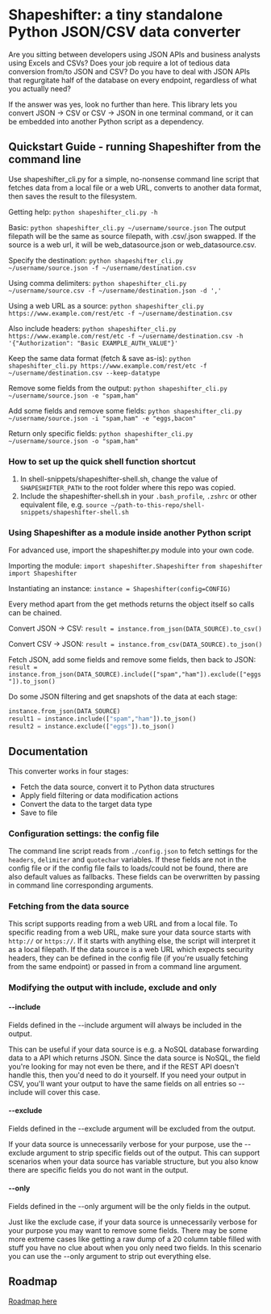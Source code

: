 # Shapeshifter: a tiny standalone Python JSON/CSV data converter

Are you sitting between developers using JSON APIs and business analysts using Excels and CSVs? Does your job require a lot of tedious data conversion from/to JSON and CSV? Do you have to deal with JSON APIs that regurgitate half of the database on every endpoint, regardless of what you actually need?

If the answer was yes, look no further than here. This library lets you convert JSON -> CSV or CSV -> JSON in one terminal command, or it can be embedded into another Python script as a dependency.

## Quickstart Guide - running Shapeshifter from the command line

Use shapeshifter_cli.py for a simple, no-nonsense command line script that fetches data from a local file or a web URL, converts to another data format, then saves the result to the filesystem.

Getting help:
`python shapeshifter_cli.py -h`

Basic:
`python shapeshifter_cli.py ~/username/source.json`
The output filepath will be the same as source filepath, with .csv/.json swapped. If the source is a web url, it will be web_datasource.json or web_datasource.csv.

Specify the destination:
`python shapeshifter_cli.py ~/username/source.json -f ~/username/destination.csv`

Using comma delimiters:
`python shapeshifter_cli.py ~/username/source.csv -f ~/username/destination.json -d ','`

Using a web URL as a source:
`python shapeshifter_cli.py https://www.example.com/rest/etc -f ~/username/destination.csv`

Also include headers:
`python shapeshifter_cli.py https://www.example.com/rest/etc -f ~/username/destination.csv -h '{"Authorization": "Basic EXAMPLE_AUTH_VALUE"}'`

Keep the same data format (fetch & save as-is):
`python shapeshifter_cli.py https://www.example.com/rest/etc -f ~/username/destination.csv --keep-datatype`

Remove some fields from the output:
`python shapeshifter_cli.py ~/username/source.json -e "spam,ham"`

Add some fields and remove some fields:
`python shapeshifter_cli.py ~/username/source.json -i "spam,ham" -e "eggs,bacon"`

Return only specific fields:
`python shapeshifter_cli.py ~/username/source.json -o "spam,ham"`

### How to set up the quick shell function shortcut

1. In shell-snippets/shapeshifter-shell.sh, change the value of `SHAPESHIFTER_PATH` to the root folder where this repo was copied.
2. Include the shapeshifter-shell.sh in your `.bash_profile`, `.zshrc` or other equivalent file, e.g. `source ~/path-to-this-repo/shell-snippets/shapeshifter-shell.sh`

### Using Shapeshifter as a module inside another Python script

For advanced use, import the shapeshifter.py module into your own code.

Importing the module:
`import shapeshifter.Shapeshifter`
`from shapeshifter import Shapeshifter`

Instantiating an instance:
`instance = Shapeshifter(config=CONFIG)`

Every method apart from the get methods returns the object itself so calls can be chained.

Convert JSON -> CSV:
`result = instance.from_json(DATA_SOURCE).to_csv()`

Convert CSV -> JSON:
`result = instance.from_csv(DATA_SOURCE).to_json()`

Fetch JSON, add some fields and remove some fields, then back to JSON:
`result = instance.from_json(DATA_SOURCE).include(["spam","ham"]).exclude(["eggs"]).to_json()`

Do some JSON filtering and get snapshots of the data at each stage:

```python
instance.from_json(DATA_SOURCE)
result1 = instance.include(["spam","ham"]).to_json()
result2 = instance.exclude(["eggs"]).to_json()
```

## Documentation

This converter works in four stages:

* Fetch the data source, convert it to Python data structures
* Apply field filtering or data modification actions
* Convert the data to the target data type
* Save to file

### Configuration settings: the config file

The command line script reads from `./config.json` to fetch settings for the `headers`, `delimiter` and `quotechar` variables. If these fields are not in the config file or if the config file fails to loads/could not be found, there are also default values as fallbacks. These fields can be overwritten by passing in command line corresponding arguments.

### Fetching from the data source

This script supports reading from a web URL and from a local file. To specific reading from a web URL, make sure your data source starts with `http://` or `https://`. If it starts with anything else, the script will interpret it as a local filepath. If the data source is a web URL which expects security headers, they can be defined in the config file (if you're usually fetching from the same endpoint) or passed in from a command line argument.

### Modifying the output with include, exclude and only

#### --include

Fields defined in the --include argument will always be included in the output.

This can be useful if your data source is e.g. a NoSQL database forwarding data to a API which returns JSON. Since the data source is NoSQL, the field you're looking for may not even be there, and if the REST API doesn't handle this, then you'd need to do it yourself. If you need your output in CSV, you'll want your output to have the same fields on all entries so --include will cover this case.

#### --exclude

Fields defined in the --exclude argument will be excluded from the output.

If your data source is unnecessarily verbose for your purpose, use the --exclude argument to strip specific fields out of the output. This can support scenarios when your data source has variable structure, but you also know there are specific fields you do not want in the output.

#### --only

Fields defined in the --only argument will be the only fields in the output.

Just like the exclude case, if your data source is unnecessarily verbose for your purpose you may want to remove some fields. There may be some more extreme cases like getting a raw dump of a 20 column table filled with stuff you have no clue about when you only need two fields. In this scenario you can use the --only argument to strip out everything else.

## Roadmap

[Roadmap here](./Roadmap.md)
